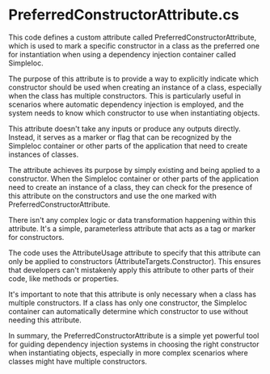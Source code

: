 # PreferredConstructorAttribute.cs

This code defines a custom attribute called PreferredConstructorAttribute, which is used to mark a specific constructor in a class as the preferred one for instantiation when using a dependency injection container called SimpleIoc.

The purpose of this attribute is to provide a way to explicitly indicate which constructor should be used when creating an instance of a class, especially when the class has multiple constructors. This is particularly useful in scenarios where automatic dependency injection is employed, and the system needs to know which constructor to use when instantiating objects.

This attribute doesn't take any inputs or produce any outputs directly. Instead, it serves as a marker or flag that can be recognized by the SimpleIoc container or other parts of the application that need to create instances of classes.

The attribute achieves its purpose by simply existing and being applied to a constructor. When the SimpleIoc container or other parts of the application need to create an instance of a class, they can check for the presence of this attribute on the constructors and use the one marked with PreferredConstructorAttribute.

There isn't any complex logic or data transformation happening within this attribute. It's a simple, parameterless attribute that acts as a tag or marker for constructors.

The code uses the AttributeUsage attribute to specify that this attribute can only be applied to constructors (AttributeTargets.Constructor). This ensures that developers can't mistakenly apply this attribute to other parts of their code, like methods or properties.

It's important to note that this attribute is only necessary when a class has multiple constructors. If a class has only one constructor, the SimpleIoc container can automatically determine which constructor to use without needing this attribute.

In summary, the PreferredConstructorAttribute is a simple yet powerful tool for guiding dependency injection systems in choosing the right constructor when instantiating objects, especially in more complex scenarios where classes might have multiple constructors.